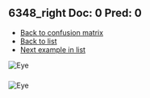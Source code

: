 ## 6348_right Doc: 0 Pred: 0
- [Back to confusion matrix](https://github.com/juliandewit/kaggle_retinopathy/blob/master/matrix.md)
- [Back to list](https://github.com/juliandewit/kaggle_retinopathy/blob/master/lists/00/list.md)
- [Next example in list](https://github.com/juliandewit/kaggle_retinopathy/blob/master/lists/00/63/636_left.md)

![Eye](https://retinopaty.blob.core.windows.net/size1024/6348_right_0.jpeg)

### 

![Eye]()
